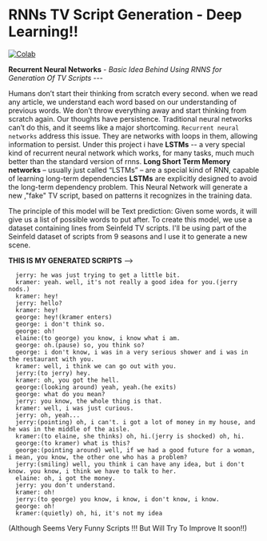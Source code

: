 # RNNs TV Script Generation - Deep Learning!!

[![Colab](https://colab.research.google.com/assets/colab-badge.svg)](https://colab.research.google.com/github/robotjellyzone/Generate_TV_Scripts_DeepLearning/blob/master/dlnd_tv_script_generation.ipynb) <br>

**Recurrent Neural Networks** -
*Basic Idea Behind Using RNNS for Generation Of TV Scripts* --- 

Humans don’t start their thinking from scratch every second. when we read any article, we understand each word based on our understanding of previous words. We don’t throw everything away and start thinking from scratch again. Our thoughts have persistence.
Traditional neural networks can’t do this, and it seems like a major shortcoming.
`Recurrent neural networks` address this issue. They are networks with loops in them, allowing information to persist.
Under this project i have **LSTMs** -- a very special kind of recurrent neural network which works, for many tasks, much much better than the standard version of rnns.
**Long Short Term Memory networks** – usually just called “LSTMs” – are a special kind of RNN, capable of learning long-term dependencies
 **LSTMs** are explicitly designed to avoid the long-term dependency problem. 
 This Neural Network will generate a new ,"fake" TV script, based on patterns it recognizes in the training data.
 
 The principle of this model will be Text prediction: 
          Given some words, it will give us a list of possible words to put after. 
          To create this model, we use a dataset containing lines from Seinfeld TV scripts. I'll be using part of the Seinfeld dataset of scripts from 9 seasons and  I use it to generate a new scene.
 
 **THIS IS MY GENERATED SCRIPTS** -->
 
      jerry: he was just trying to get a little bit.
      kramer: yeah. well, it's not really a good idea for you.(jerry nods.)
      kramer: hey!
      jerry: hello?
      kramer: hey!
      george: hey!(kramer enters)
      george: i don't think so.
      george: oh!
      elaine:(to george) you know, i know what i am.
      george: oh.(pause) so, you think so?
      george: i don't know, i was in a very serious shower and i was in the restaurant with you.
      kramer: well, i think we can go out with you.
      jerry:(to jerry) hey.
      kramer: oh, you got the hell.
      george:(looking around) yeah, yeah.(he exits)
      george: what do you mean?
      jerry: you know, the whole thing is that.
      kramer: well, i was just curious.
      jerry: oh, yeah...
      jerry:(pointing) oh, i can't. i got a lot of money in my house, and he was in the middle of the aisle.
      kramer:(to elaine, she thinks) oh, hi.(jerry is shocked) oh, hi.
      george:(to kramer) what is this?
      george:(pointing around) well, if we had a good future for a woman, i mean, you know, the other one who has a problem?
      jerry:(smiling) well, you think i can have any idea, but i don't know. you know, i think we have to talk to her.
      elaine: oh, i got the money.
      jerry: you don't understand.
      kramer: oh!
      jerry:(to george) you know, i know, i don't know, i know.
      george: oh!
      kramer:(quietly) oh, hi, it's not my idea
  
(Although Seems Very Funny Scripts !!! But Will Try To Improve It soon!!)  
  
     
